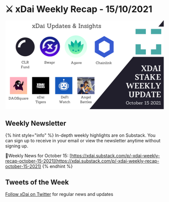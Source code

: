 # ⚔️ xDai Weekly Recap - 15/10/2021

![](<../../../../.gitbook/assets/weekly-update (1).png>)

## Weekly Newsletter <a href="#weekly-newsletter" id="weekly-newsletter"></a>

{% hint style="info" %}
In-depth weekly highlights are on Substack. You can sign up to receive in your email or view the newsletter anytime without signing up.

📰Weekly News for October 15: [https://xdai.substack.com/p/-xdai-weekly-recap-october-15-2021](https://xdai.substack.com/p/-xdai-weekly-recap-october-15-2021)
{% endhint %}

## Tweets of the Week <a href="#tweets-of-the-week" id="tweets-of-the-week"></a>

​[Follow xDai on Twitter](https://twitter.com/xdaichain) for regular news and updates
